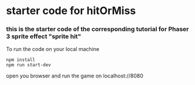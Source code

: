 # starter code for hitOrMiss
### this is the starter code of the corresponding tutorial for Phaser 3 sprite effect "sprite hit"

To run the code on your local machine

``` 
npm install
npm run start-dev
```

open you browser and run the game on localhost://8080

